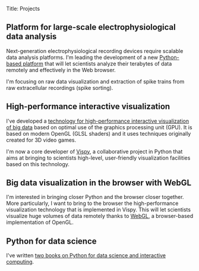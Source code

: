 Title: Projects

## Platform for large-scale electrophysiological data analysis

Next-generation electrophysiological recording devices require scalable data analysis platforms. I'm leading the development of a new [Python-based platform](http://klusta-team.github.io/) that will let scientists analyze their terabytes of data remotely and effectively in the Web browser.

I'm focusing on raw data visualization and extraction of spike trains from raw extracellular recordings (spike sorting).


## High-performance interactive visualization

I've developed a [technology for high-performance interactive visualization of big data]({filename}/pdfs/RossantHardware2013.pdf) based on optimal use of the graphics processing unit (GPU). It is based on modern OpenGL (GLSL shaders) and it uses techniques originally created for 3D video games.

I'm now a core developer of [Vispy](http://vispy.org/), a collaborative project in Python that aims at bringing to scientists high-level, user-friendly visualization facilities based on this technology.


## Big data visualization in the browser with WebGL

I'm interested in bringing closer Python and the browser closer together. More particularly, I want to bring to the browser the high-performance visualization technology that is implemented in Vispy. This will let scientists visualize huge volumes of data remotely thanks to [WebGL](http://en.wikipedia.org/wiki/WebGL), a browser-based implementation of OpenGL.


## Python for data science

I've written [two books on Python for data science and interactive computing]({filename}/pages/books.md).

